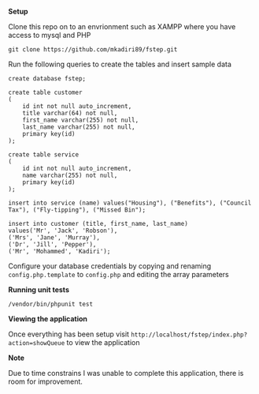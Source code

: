 **Setup**

Clone this repo on to an envrionment such as XAMPP where you have access to mysql and PHP

`git clone https://github.com/mkadiri89/fstep.git`

Run the following queries to create the tables and insert sample data

```
create database fstep;

create table customer
(
	id int not null auto_increment,
	title varchar(64) not null,
	first_name varchar(255) not null,
	last_name varchar(255) not null,
	primary key(id)
);

create table service
(
	id int not null auto_increment,
	name varchar(255) not null,
	primary key(id)
);

insert into service (name) values("Housing"), ("Benefits"), ("Council Tax"), ("Fly-tipping"), ("Missed Bin");

insert into customer (title, first_name, last_name) 
values('Mr', 'Jack', 'Robson'),
('Mrs', 'Jane', 'Murray'),
('Dr', 'Jill', 'Pepper'),
('Mr', 'Mohammed', 'Kadiri');
```

Configure your database credentials by copying and renaming `config.php.template` to `config.php` and editing the array parameters

**Running unit tests**

`/vendor/bin/phpunit test`

**Viewing the application**

Once everything has been setup visit `http://localhost/fstep/index.php?action=showQueue` to view the application

**Note**

Due to time constrains I was unable to complete this application, there is room for improvement.
